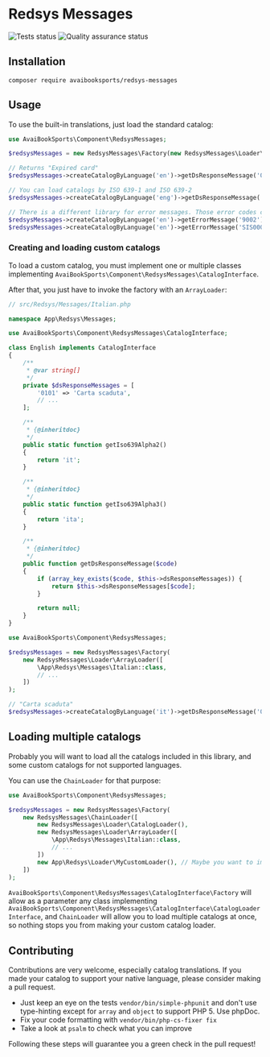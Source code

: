 # Redsys Messages

![Tests status](https://github.com/AvaiBookSports/redsys-messages/workflows/Test/badge.svg)
![Quality assurance status](https://github.com/AvaiBookSports/redsys-messages/workflows/Quality%20assurance/badge.svg)

## Installation

```
composer require avaibooksports/redsys-messages
```

## Usage

To use the built-in translations, just load the standard catalog:

```php
use AvaiBookSports\Component\RedsysMessages;

$redsysMessages = new RedsysMessages\Factory(new RedsysMessages\Loader\CatalogLoader());

// Returns "Expired card"
$redsysMessages->createCatalogByLanguage('en')->getDsResponseMessage('0101');

// You can load catalogs by ISO 639-1 and ISO 639-2
$redsysMessages->createCatalogByLanguage('eng')->getDsResponseMessage('0101');

// There is a different library for error messages. Those error codes can be provided by Redsys in two different formats:
$redsysMessages->createCatalogByLanguage('en')->getErrorMessage('9002'));
$redsysMessages->createCatalogByLanguage('en')->getErrorMessage('SIS0002')); // Alias of '9002'
```

### Creating and loading custom catalogs

To load a custom catalog, you must implement one or multiple classes implementing `AvaiBookSports\Component\RedsysMessages\CatalogInterface`.

After that, you just have to invoke the factory with an `ArrayLoader`:

```php
// src/Redsys/Messages/Italian.php

namespace App\Redsys\Messages;

use AvaiBookSports\Component\RedsysMessages\CatalogInterface;

class English implements CatalogInterface
{
    /**
     * @var string[]
     */
    private $dsResponseMessages = [
        '0101' => 'Carta scaduta',
        // ...
    ];

    /**
     * {@inheritdoc}
     */
    public static function getIso639Alpha2()
    {
        return 'it';
    }

    /**
     * {@inheritdoc}
     */
    public static function getIso639Alpha3()
    {
        return 'ita';
    }

    /**
     * {@inheritdoc}
     */
    public function getDsResponseMessage($code)
    {
        if (array_key_exists($code, $this->dsResponseMessages)) {
            return $this->dsResponseMessages[$code];
        }

        return null;
    }
}
```

```php
use AvaiBookSports\Component\RedsysMessages;

$redsysMessages = new RedsysMessages\Factory(
    new RedsysMessages\Loader\ArrayLoader([
        \App\Redsys\Messages\Italian::class,
        // ...
    ])
);

// "Carta scaduta"
$redsysMessages->createCatalogByLanguage('it')->getDsResponseMessage('0101');
```

## Loading multiple catalogs

Probably you will want to load all the catalogs included in this library, and some custom catalogs for not supported languages.

You can use the `ChainLoader` for that purpose:

```php
use AvaiBookSports\Component\RedsysMessages;

$redsysMessages = new RedsysMessages\Factory(
    new RedsysMessages\ChainLoader([
        new RedsysMessages\Loader\CatalogLoader(),
        new RedsysMessages\Loader\ArrayLoader([
            \App\Redsys\Messages\Italian::class,
            // ...
        ])
        new App\Redsys\Loader\MyCustomLoader(), // Maybe you want to implement your own loader?
    ])
);
```

`AvaiBookSports\Component\RedsysMessages\CatalogInterface\Factory` will allow as a parameter any class implementing
`AvaiBookSports\Component\RedsysMessages\CatalogInterface\CatalogLoaderInterface`, and `ChainLoader` will allow you to load
multiple catalogs at once, so nothing stops you from making your custom catalog loader.

## Contributing

Contributions are very welcome, especially catalog translations. If you made your catalog to support your native language,
please consider making a pull request.

- Just keep an eye on the tests `vendor/bin/simple-phpunit` and don't use type-hinting except for `array` and `object`
to support PHP 5. Use phpDoc.
- Fix your code formatting with `vendor/bin/php-cs-fixer fix`
- Take a look at `psalm` to check what you can improve

Following these steps will guarantee you a green check in the pull request!
